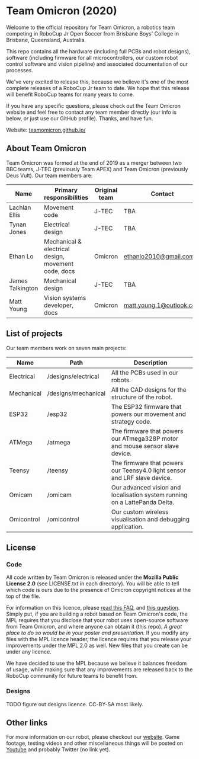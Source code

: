 Team Omicron (2020)
====================

Welcome to the official repository for Team Omicron, a robotics team competing in RoboCup Jr Open Soccer from Brisbane
Boys' College in Brisbane, Queensland, Australia.

This repo contains all the hardware (including full PCBs and robot designs), software (including firmware for all
microcontrollers, our custom robot control software and vision pipeline) and associated documentation of our processes.

We've very excited to release this, because we believe it's one of the most complete releases of a RoboCup Jr team
to date. We hope that this release will benefit RoboCup teams for many years to come.

If you have any specific questions, please check out the Team Omicron website and feel free to contact any team member 
directly (our info is below, or just use our GitHub profile). Thanks, and have fun.

Website: [teamomicron.github.io/](https://teamomicron.github.io/)

## About Team Omicron
Team Omicron was formed at the end of 2019 as a merger between two BBC teams, J-TEC (previously Team APEX) and Team 
Omicron (previously Deus Vult). Our team members are:

| Name               | Primary responsibilities                                        | Original team | Contact |
|--------------------|-----------------------------------------------------------------|---------------|---------|
| Lachlan Ellis      | Movement code                                                   | J-TEC         | TBA     |
| Tynan Jones        | Electrical design                                               | J-TEC         | TBA     | 
| Ethan Lo           | Mechanical & electrical design, movement code, docs             | Omicron       | ethanlo2010@gmail.com |
| James Talkington   | Mechanical design                                               | J-TEC         | TBA     |
| Matt Young         | Vision systems developer, docs                                  | Omicron       | matt.young.1@outlook.com |


## List of projects
Our team members work on seven main projects:

| Name       | Path                | Description                                                                   |
|------------|---------------------|-------------------------------------------------------------------------------|
| Electrical | /designs/electrical | All the PCBs used in our robots.                                              |
| Mechanical | /designs/mechanical | All the CAD designs for the structure of the robot.                           |
| ESP32      | /esp32              | The ESP32 firmware that powers our movement and strategy code.                |
| ATMega     | /atmega             | The firmware that powers our ATmega328P motor and mouse sensor slave device.  |
| Teensy     | /teensy             | The firmware that powers our Teensy4.0 light sensor and LRF slave device.     |
| Omicam     | /omicam             | Our advanced vision and localisation system running on a LattePanda Delta.    |
| Omicontrol | /omicontrol         | Our custom wireless visualisation and debugging application.                  |

## License
### Code
All code written by Team Omicron is released under the **Mozilla Public License 2.0** (see LICENSE.txt in each directory).
You will be able to tell which code is ours due to the presence of Omicron copyright notices at the top of the file.

For information on this licence, please [read this FAQ](https://www.mozilla.org/en-US/MPL/2.0/FAQ/), and [this
question](https://opensource.stackexchange.com/a/8832). Simply put, if you are building a robot based on Team Omicron's
code, the MPL requires that you disclose that your robot uses open-source software from Team Omicron, and where anyone
can obtain it (this repo). _A great place to do so would be in your poster and presentation._ If you modify any files with
the MPL licence header, the licence requires that you release your improvements under the MPL 2.0 as well. New files
that you create can be under any licence.

We have decided to use the MPL because we believe it balances freedom of usage, while making sure that any improvements are
released back to the RoboCup community for future teams to benefit from.

### Designs
TODO figure out designs licence. CC-BY-SA most likely.

## Other links
For more information on our robot, please checkout our [website](https://teamomicron.github.io/). Game footage, testing 
videos and other miscellaneous things will be posted on [Youtube](https://www.youtube.com/channel/UCAu5r4Zpu0z3kGZSfxlnySw?) 
and probably Twitter (no link yet). 
